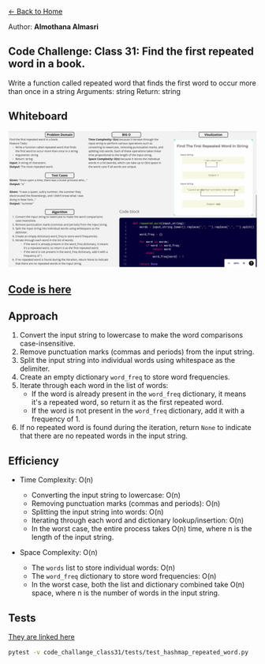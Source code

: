 [&leftarrow; Back to Home](../README.md)

Author: **Almothana Almasri**

## Code Challenge: Class 31: Find the first repeated word in a book.

Write a function called repeated word that finds the first word to occur more than once in a string
Arguments: string
Return: string

## Whiteboard

![whiteboardd](../assets/CC_31.png)

## [Code is here](hashmap_repeated_word/hashmap_repeated_word.py)

## Approach

1. Convert the input string to lowercase to make the word comparisons case-insensitive.
2. Remove punctuation marks (commas and periods) from the input string.
3. Split the input string into individual words using whitespace as the delimiter.
4. Create an empty dictionary `word_freq` to store word frequencies.
5. Iterate through each word in the list of words:
   - If the word is already present in the `word_freq` dictionary, it means it's a repeated word, so return it as the first repeated word.
   - If the word is not present in the `word_freq` dictionary, add it with a frequency of 1.
6. If no repeated word is found during the iteration, return `None` to indicate that there are no repeated words in the input string.

## Efficiency

- Time Complexity: O(n)
  - Converting the input string to lowercase: O(n)
  - Removing punctuation marks (commas and periods): O(n)
  - Splitting the input string into words: O(n)
  - Iterating through each word and dictionary lookup/insertion: O(n)
  - In the worst case, the entire process takes O(n) time, where n is the length of the input string.

- Space Complexity: O(n)
  - The `words` list to store individual words: O(n)
  - The `word_freq` dictionary to store word frequencies: O(n)
  - In the worst case, both the list and dictionary combined take O(n) space, where n is the number of words in the input string.

## Tests

[They are linked here](tests/test_hashmap_repeated_word.py)

```bash
pytest -v code_challange_class31/tests/test_hashmap_repeated_word.py
```